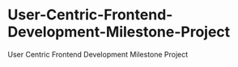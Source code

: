 # User-Centric-Frontend-Development-Milestone-Project
User Centric Frontend Development Milestone Project

